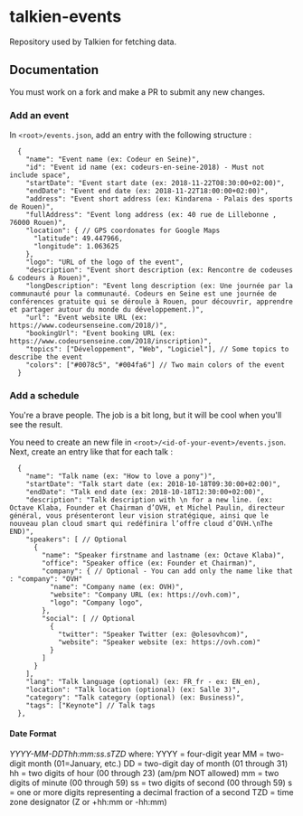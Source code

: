 # talkien-events

Repository used by Talkien for fetching data.

## Documentation

You must work on a fork and make a PR to submit any new changes.

### Add an event

In `<root>/events.json`, add an entry with the following structure :

```language=json
  {
    "name": "Event name (ex: Codeur en Seine)",
    "id": "Event id name (ex: codeurs-en-seine-2018) - Must not include space",
    "startDate": "Event start date (ex: 2018-11-22T08:30:00+02:00)",
    "endDate": "Event end date (ex: 2018-11-22T18:00:00+02:00)",
    "address": "Event short address (ex: Kindarena - Palais des sports de Rouen)",
    "fullAddress": "Event long address (ex: 40 rue de Lillebonne , 76000 Rouen)",
    "location": { // GPS coordonates for Google Maps
      "latitude": 49.447966,
      "longitude": 1.063625
    },
    "logo": "URL of the logo of the event",
    "description": "Event short description (ex: Rencontre de codeuses & codeurs à Rouen)",
    "longDescription": "Event long description (ex: Une journée par la communauté pour la communauté. Codeurs en Seine est une journée de conférences gratuite qui se déroule à Rouen, pour découvrir, apprendre et partager autour du monde du développement.)",
    "url": "Event website URL (ex: https://www.codeursenseine.com/2018/)",
    "bookingUrl": "Event booking URL (ex: https://www.codeursenseine.com/2018/inscription)",
    "topics": ["Développement", "Web", "Logiciel"], // Some topics to describe the event
    "colors": ["#0078c5", "#004fa6"] // Two main colors of the event
  }
```

### Add a schedule

You're a brave people. The job is a bit long, but it will be cool when you'll see the result.

You need to create an new file in `<root>/<id-of-your-event>/events.json`. Next, create an entry like that for each talk :

```language=json
  {
    "name": "Talk name (ex: "How to love a pony")",
    "startDate": "Talk start date (ex: 2018-10-18T09:30:00+02:00)",
    "endDate": "Talk end date (ex: 2018-10-18T12:30:00+02:00)",
    "description": "Talk description with \n for a new line. (ex: Octave Klaba, Founder et Chairman d’OVH, et Michel Paulin, directeur général, vous présenteront leur vision stratégique, ainsi que le nouveau plan cloud smart qui redéfinira l’offre cloud d’OVH.\nThe END)",
    "speakers": [ // Optional
      {
        "name": "Speaker firstname and lastname (ex: Octave Klaba)",
        "office": "Speaker office (ex: Founder et Chairman)",
        "company": { // Optional - You can add only the name like that : "company": "OVH"
          "name": "Company name (ex: OVH)",
          "website": "Company URL (ex: https://ovh.com)",
          "logo": "Company logo",
        },
        "social": [ // Optional
          {
            "twitter": "Speaker Twitter (ex: @olesovhcom)",
            "website": "Speaker website (ex: https://ovh.com)"
          }
        ]
      }
    ],
    "lang": "Talk language (optional) (ex: FR_fr - ex: EN_en),
    "location": "Talk location (optional) (ex: Salle 3)",
    "category": "Talk category (optional) (ex: Business)",
    "tags": ["Keynote"] // Talk tags
  },
```

#### Date Format
*YYYY-MM-DDThh:mm:ss.sTZD*
where:
     YYYY = four-digit year
     MM   = two-digit month (01=January, etc.)
     DD   = two-digit day of month (01 through 31)
     hh   = two digits of hour (00 through 23) (am/pm NOT allowed)
     mm   = two digits of minute (00 through 59)
     ss   = two digits of second (00 through 59)
     s    = one or more digits representing a decimal fraction of a second
     TZD  = time zone designator (Z or +hh:mm or -hh:mm)